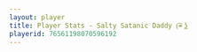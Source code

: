 ```yaml
---
layout: player
title: Player Stats - Salty Satanic Daddy (͠≖ ͜ʖ
playerid: 76561198070596192
---
```

